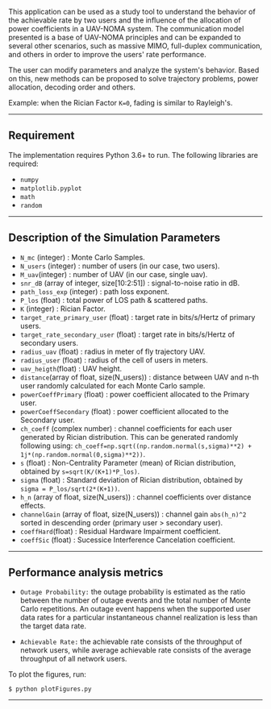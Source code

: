 
This application can be used as a study tool to understand the 
behavior of the achievable rate by two users and the influence
of the allocation of power coefficients in a UAV-NOMA system. 
The communication model presented is a base of UAV-NOMA principles and 
can be expanded to several other scenarios, such as massive MIMO, 
full-duplex communication, and others in order to 
improve the users' rate performance.
	
The user can modify parameters and analyze the system's behavior. 
Based on this, new methods can be proposed to solve trajectory problems, 
power allocation, decoding order and others.

Example: when the Rician Factor `K=0`, fading is similar to Rayleigh's.


----------------
## Requirement


The implementation requires Python 3.6+ to run.
The following libraries are required:

 - `numpy` 
 - `matplotlib.pyplot`
 - `math`
 - `random`

---------------------------------------------
## Description of the Simulation Parameters 


 - `N_mc` (integer) : Monte Carlo Samples.
 - `N_users` (integer) : number of users (in our case, two users).
 - `M_uav`(integer) : number of UAV  (in our case, single uav).
 - `snr_dB` (array of integer, size[10:2:51]) : signal-to-noise ratio in dB.
 - `path_loss_exp` (integer) : path loss exponent.
 - `P_los` (float) : total power of LOS path & scattered paths.
 - `K` (integer) : Rician Factor.
 - `target_rate_primary_user` (float) : target rate in bits/s/Hertz of primary users. 
 - `target_rate_secondary_user` (float) : target rate in bits/s/Hertz of secondary users. 
 - `radius_uav` (float) : radius in meter of fly trajectory UAV.
 - `radius_user` (float) : radius of the cell of users in meters.
 - `uav_heigth`(float) : UAV height.
 - `distance`(array of float, size(N_users)) : distance between UAV and n-th user randomly calculated for each Monte Carlo sample. 
 - `powerCoeffPrimary` (float) : power coefficient allocated to the Primary user.
 - `powerCoeffSecondary` (float) : power coefficient allocated to the Secondary user.
 - `ch_coeff` (complex number) : channel coefficients for each user generated by Rician distribution. This can be generated randomly following 
    using: `ch_coeff=np.sqrt((np.random.normal(s,sigma)**2) + 1j*(np.random.normal(0,sigma)**2))`.
 - `s` (float) : Non-Centrality Parameter (mean) of Rician distribution, obtained by `s=sqrt(K/(K+1)*P_los)`.
 - `sigma` (float) : Standard deviation of Rician distribution, obtained by `sigma = P_los/sqrt(2*(K+1))`.
 - `h_n` (array of float, size(N_users)) : channel coefficients over distance effects.
 - `channelGain` (array of float, size(N_users)) : channel gain `abs(h_n)^2` sorted in descending order (primary user > secondary user).
 - `coeffHard`(float) : Residual Hardware Impairment coefficient.
 - `coeffSic` (float) : Sucessice Interference Cancelation coefficient.
-------------------------------
## Performance analysis metrics

- `Outage Probability:` the outage probability is estimated as the ratio between the number of outage events and 
   the total number of Monte Carlo repetitions. An outage event happens when the supported user data rates for a particular 
   instantaneous channel realization is less than the target data rate. 
   
- `Achievable Rate:` the achievable rate consists of the throughput of network users, while average achievable rate 
   consists of the average throughput of all network users.
   
To plot the figures, run:

	$ python plotFigures.py

--------------------------------

